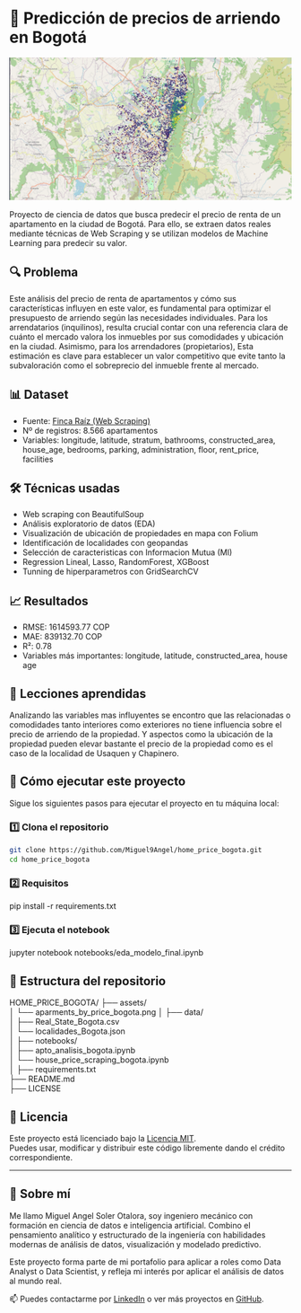 # 🏡 Predicción de precios de arriendo en Bogotá

![preview](./assets/aparments_by_price_bogota.png)

Proyecto de ciencia de datos que busca predecir el precio de renta de un apartamento en la ciudad de Bogotá. Para ello, se extraen datos reales mediante técnicas de Web Scraping y se utilizan modelos de Machine Learning para predecir su valor.

## 🔍 Problema

Este análisis del precio de renta de apartamentos y cómo sus características influyen en este valor, es fundamental para optimizar el presupuesto de arriendo según las necesidades individuales. Para los arrendatarios (inquilinos), resulta crucial contar con una referencia clara de cuánto el mercado valora los inmuebles por sus comodidades y ubicación en la ciudad. Asimismo, para los arrendadores (propietarios), Esta estimación es clave para establecer un valor competitivo que evite tanto la subvaloración como el sobreprecio del inmueble frente al mercado.

## 📊 Dataset

- Fuente: [Finca Raíz (Web Scraping)](https://www.fincaraiz.com.co/)
- Nº de registros: 8.566 apartamentos
- Variables: longitude, latitude, stratum, bathrooms, constructed_area, house_age, bedrooms, parking, administration, floor, rent_price, facilities

## 🛠️ Técnicas usadas

- Web scraping con BeautifulSoup
- Análisis exploratorio de datos (EDA)
- Visualización de ubicación de propiedades en mapa con Folium
- Identificación de localidades con geopandas
- Selección de caracteristicas con Informacion Mutua (MI)
- Regression Lineal, Lasso, RandomForest, XGBoost
- Tunning de hiperparametros con GridSearchCV

## 📈 Resultados

- RMSE: 1614593.77 COP
- MAE: 839132.70 COP
- R²: 0.78
- Variables más importantes: longitude, latitude, constructed_area, house age

## 🧠 Lecciones aprendidas

Analizando las variables mas influyentes se encontro que las relacionadas o comodidades tanto interiores como exteriores no tiene influencia sobre el precio de arriendo de la propiedad. Y aspectos como la ubicación de la propiedad pueden elevar bastante el precio de la propiedad como es el caso de la localidad de Usaquen y Chapinero.

## 🚀 Cómo ejecutar este proyecto

Sigue los siguientes pasos para ejecutar el proyecto en tu máquina local:

### 1️⃣ Clona el repositorio
```bash
git clone https://github.com/Miguel9Angel/home_price_bogota.git
cd home_price_bogota
```

### 2️⃣ Requisitos
pip install -r requirements.txt

### 3️⃣ Ejecuta el notebook
jupyter notebook notebooks/eda_modelo_final.ipynb

## 📁 Estructura del repositorio

HOME_PRICE_BOGOTA/
├── assets/                          
│   └── aparments_by_price_bogota.png
│
├── data/                            
│   ├── Real_State_Bogota.csv        
│   └── localidades_Bogota.json      
│
├── notebooks/                       
│   ├── apto_analisis_bogota.ipynb   
│   └── house_price_scraping_bogota.ipynb  
│
├── requirements.txt                 
├── README.md                        
├── LICENSE                          

## 📜 Licencia

Este proyecto está licenciado bajo la [Licencia MIT](./LICENSE).  
Puedes usar, modificar y distribuir este código libremente dando el crédito correspondiente.

--------------------------------------------------------------------------------------

## 🙋 Sobre mí

Me llamo Miguel Angel Soler Otalora, soy ingeniero mecánico con formación en ciencia de datos e inteligencia artificial. Combino el pensamiento analítico y estructurado de la ingeniería con habilidades modernas de análisis de datos, visualización y modelado predictivo.

Este proyecto forma parte de mi portafolio para aplicar a roles como Data Analyst o Data Scientist, y refleja mi interés por aplicar el análisis de datos al mundo real.

📫 Puedes contactarme por [LinkedIn](https://linkedin.com/in/miguel-soler-ml) o ver más proyectos en [GitHub](https://github.com/Miguel9Angel).
